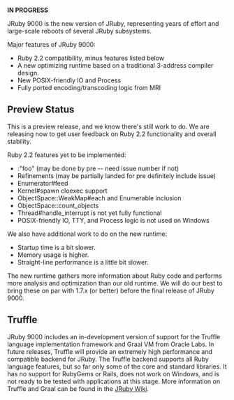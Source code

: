 **IN PROGRESS**

JRuby 9000 is the new version of JRuby, representing years of effort and large-scale reboots of several JRuby subsystems.

Major features of JRuby 9000:

* Ruby 2.2 compatibility, minus features listed below
* A new optimizing runtime based on a traditional 3-address compiler design.
* New POSIX-friendly IO and Process
* Fully ported encoding/transcoding logic from MRI

## Preview Status

This is a preview release, and we know there's still work to do. We are releasing now to get user feedback on Ruby 2.2 functionality and overall stability. 

Ruby 2.2 features yet to be implemented:

* :"foo" (may be done by pre -- need issue number if not)
* Refinements (may be partially landed for pre definitely include issue)
* Enumerator#feed
* Kernel#spawn cloexec support
* ObjectSpace::WeakMap#each and Enumerable inclusion
* ObjectSpace::count_objects
* Thread#handle_interrupt is not yet fully functional
* POSIX-friendly IO, TTY, and Process logic is not used on Windows

We also have additional work to do on the new runtime:

* Startup time is a bit slower.
* Memory usage is higher.
* Straight-line performance is a little bit slower.

The new runtime gathers more information about Ruby code and performs more analysis and optimization than our old runtime. We will do our best to bring these on par with 1.7.x (or better) before the final release of JRuby 9000.

## Truffle

JRuby 9000 includes an in-development version of support for the Truffle language implementation framework and Graal VM from Oracle Labs. In future releases, Truffle will provide an extremely high performance and compatible backend for JRuby. The Truffle backend supports all Ruby language features, but so far only some of the core and standard libraries. It has no support for RubyGems or Rails, does not work on Windows, and is not ready to be tested with applications at this stage. More information on Truffle and Graal can be found in the [JRuby Wiki](https://github.com/jruby/jruby/wiki/Truffle).
